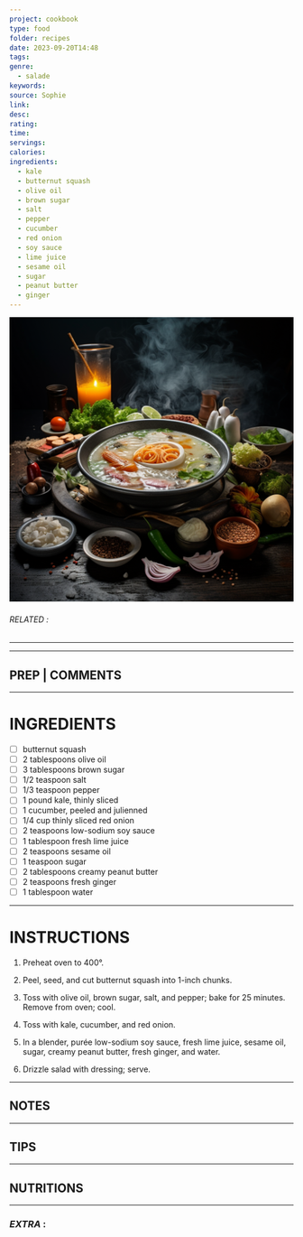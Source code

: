 ```yaml
---
project: cookbook
type: food
folder: recipes
date: 2023-09-20T14:48
tags: 
genre:
  - salade
keywords: 
source: Sophie
link: 
desc: 
rating: 
time: 
servings: 
calories: 
ingredients:
  - kale
  - butternut squash
  - olive oil
  - brown sugar
  - salt
  - pepper
  - cucumber
  - red onion
  - soy sauce
  - lime juice
  - sesame oil
  - sugar
  - peanut butter
  - ginger
---
```


![IMAGE](_default.png)

###### *RELATED* : 
---


---
## PREP | COMMENTS



---
# INGREDIENTS

- [ ] butternut squash
- [ ] 2 tablespoons olive oil
- [ ] 3 tablespoons brown sugar
- [ ] 1/2 teaspoon salt
- [ ] 1/3 teaspoon pepper
- [ ] 1 pound kale, thinly sliced
- [ ] 1 cucumber, peeled and julienned
- [ ] 1/4 cup thinly sliced red onion
- [ ] 2 teaspoons low-sodium soy sauce
- [ ] 1 tablespoon fresh lime juice
- [ ] 2 teaspoons sesame oil
- [ ] 1 teaspoon sugar
- [ ] 2 tablespoons creamy peanut butter
- [ ] 2 teaspoons fresh ginger
- [ ] 1 tablespoon water

---
# INSTRUCTIONS

1. Preheat oven to 400°.
    
2. Peel, seed, and cut butternut squash into 1-inch chunks.
    
3. Toss with olive oil, brown sugar, salt, and pepper; bake for 25 minutes. Remove from oven; cool.
    
4. Toss with kale, cucumber, and red onion.
    
5. In a blender, purée low-sodium soy sauce, fresh lime juice, sesame oil, sugar, creamy peanut butter, fresh ginger, and water.
    
6. Drizzle salad with dressing; serve.

---
## NOTES



---
## TIPS



---
## NUTRITIONS



---
### *EXTRA* :



